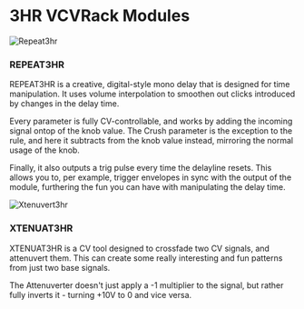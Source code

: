 # 3HR VCVRack Modules


![Repeat3hr](https://user-images.githubusercontent.com/24296465/149802856-05653a73-5a63-424b-b74f-ec53c954aa8e.png)

### REPEAT3HR

REPEAT3HR is a creative, digital-style mono delay that is designed for time manipulation. It uses volume interpolation to smoothen out clicks introduced by changes in the delay time.

Every parameter is fully CV-controllable, and works by adding the incoming signal ontop of the knob value. The Crush parameter is the exception to the rule, and here it subtracts from the knob value instead, mirroring the normal usage of the knob.

Finally, it also outputs a trig pulse every time the delayline resets. This allows you to, per example, trigger envelopes in sync with the output of the module, furthering the fun you can have with manipulating the delay time.

![Xtenuvert3hr](https://user-images.githubusercontent.com/24296465/149802864-7715eb95-3f94-409a-969e-16fc0c9c960e.png)

### XTENUAT3HR

XTENUAT3HR is a CV tool designed to crossfade two CV signals, and attenuvert them. This can create some really interesting and fun patterns from just two base signals.

The Attenuverter doesn't just apply a -1 multiplier to the signal, but rather fully inverts it - turning +10V to 0 and vice versa.
